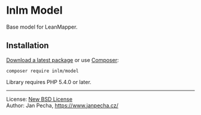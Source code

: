 
# Inlm Model

Base model for LeanMapper.


## Installation

[Download a latest package](https://github.com/inlm/model/releases) or use [Composer](http://getcomposer.org/):

```
composer require inlm/model
```

Library requires PHP 5.4.0 or later.

------------------------------

License: [New BSD License](license.md)
<br>Author: Jan Pecha, https://www.janpecha.cz/
